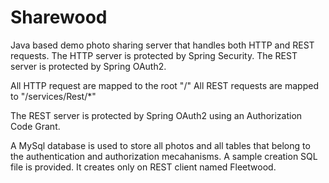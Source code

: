 # Sharewood
Java based demo photo sharing server that handles both HTTP and REST requests. The HTTP server is protected by Spring Security. The REST server is protected by Spring OAuth2.

All HTTP request are mapped to the root "/"
All REST requests are mapped to "/services/Rest/*"

The REST server is protected by Spring OAuth2 using an Authorization Code Grant.

A MySql database is used to store all photos and all tables that belong to the authentication and authorization mecahanisms.
A sample creation SQL file is provided. It creates only on REST client named Fleetwood. 
